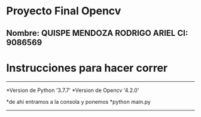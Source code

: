 # Proyecto Final Opencv

## Nombre: QUISPE MENDOZA RODRIGO ARIEL  CI: 9086569
# Instrucciones para hacer correr
***
*Version de Python '3.7.7'
*Version de Opencv '4.2.0'

*de ahi entramos a la consola y ponemos 
*python main.py
***

